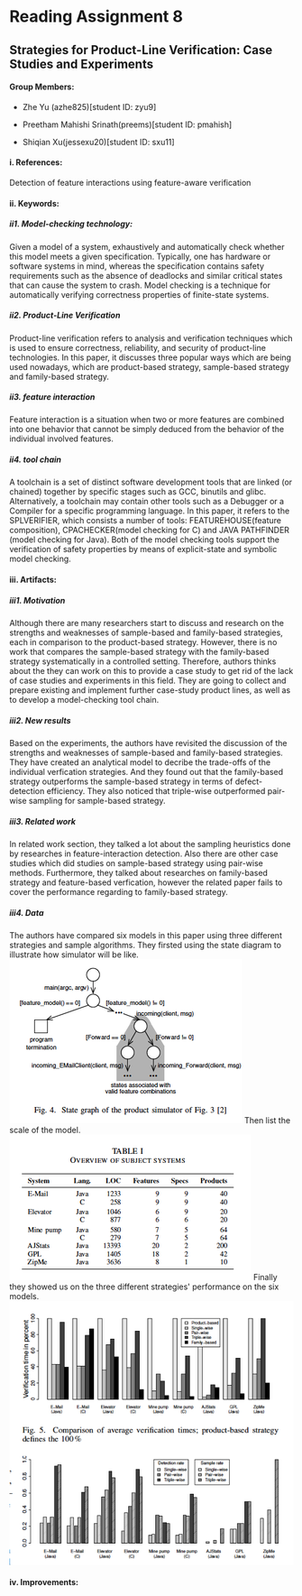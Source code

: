 # Reading Assignment 8
## Strategies for Product-Line Verification: Case Studies and Experiments
#### Group Members:

- Zhe Yu (azhe825)[student ID: zyu9]

- Preetham Mahishi Srinath(preems)[student ID: pmahish]

- Shiqian Xu(jessexu20)[student ID: sxu11]

#### i. References:
Detection of feature interactions using feature-aware verification 

#### ii. Keywords:
##### ii1. Model-checking technology:
Given a model of a system, exhaustively and automatically check whether this model meets a given specification. Typically, one has hardware or software systems in mind, whereas the specification contains safety requirements such as the absence of deadlocks and similar critical states that can cause the system to crash. Model checking is a technique for automatically verifying correctness properties of finite-state systems. 
##### ii2. Product-Line Verification
Product-line verification refers to analysis and verification techniques which is used to ensure correctness, reliability, and security of product-line technologies. In this paper, it discusses three popular ways which are being used nowadays, which are product-based strategy, sample-based strategy and family-based strategy.
##### ii3. feature interaction
Feature interaction is a situation when two or more features are combined into one behavior that cannot be simply deduced from the behavior of the individual involved features. 
##### ii4.  tool chain
A toolchain is a set of distinct software development tools that are linked (or chained) together by specific stages such as GCC, binutils and glibc. Alternatively, a toolchain may contain other tools such as a Debugger or a Compiler for a specific programming language. In this paper, it refers to the SPLVERIFIER, which consists a number of tools:  FEATUREHOUSE(feature composition), CPACHECKER(model checking for C) and JAVA PATHFINDER (model checking for Java). Both of the model checking tools support the verification of safety properties by means of explicit-state and symbolic model checking.

#### iii. Artifacts:
##### iii1. Motivation
Although there are many researchers start to discuss and research on the strengths and weaknesses of sample-based and family-based strategies, each in comparison to the product-based strategy. However, there is no work that compares the sample-based strategy with the family-based strategy systematically in a controlled setting. Therefore, authors thinks about the they can work on this to provide a case study to get rid of the lack of case studies and experiments in this field. They are going to collect and prepare existing and implement further case-study product lines, as well as to develop a model-checking tool chain.

##### iii2. New results
Based on the experiments, the authors have revisited the discussion of the strengths and weaknesses of sample-based and family-based strategies. They have created an analytical model to decribe the trade-offs of the individual verfication strategies. And they found out that the family-based strategy outperforms the sample-based strategy in terms of defect-detection efficiency. They also noticed that triple-wise outperformed pair-wise sampling for sample-based strategy.

##### iii3. Related work
In related work section, they talked a lot about the sampling heuristics done by researches in feature-interaction detection. Also there are other case studies which did studies on sample-based strategy using pair-wise methods. Furthermore, they talked about researches on family-based strategy and feature-based verfication, however the related paper fails to cover the performance regarding to family-based strategy.
##### iii4. Data
The authors have compared six models in this paper using three different strategies and sample algorithms. They firsted using the state diagram to illustrate how simulator will be like.<img src= "diagram.png">
Then list the scale of the model.<img src= "data.png">
Finally they showed us on the three different strategies' performance on the six models.<img src= "chart.png">


#### iv. Improvements:

 
